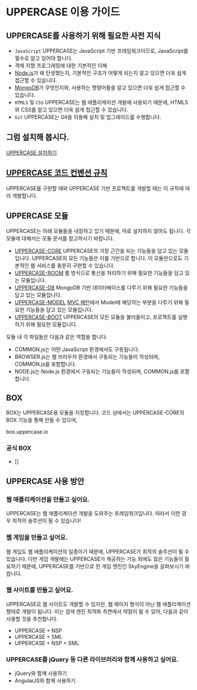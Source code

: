 # UPPERCASE 이용 가이드

## UPPERCASE를 사용하기 위해 필요한 사전 지식
* `JavaScript` UPPERCASE는 JavaScript 기반 프레임워크이므로, JavaScript를 필수로 알고 있어야 합니다.
* 객체 지향 프로그래밍에 대한 기본적인 이해
* [Node.js](http://nodejs.org)가 왜 탄생했는지, 기본적인 구조가 어떻게 되는지 알고 있으면 더욱 쉽게 접근할 수 있습니다.
* [MongoDB](http://www.mongodb.org)가 무엇인지와, 사용하는 명령어들을 알고 있으면 더욱 쉽게 접근할 수 있습니다.
* `HTML5` 및 `CSS` UPPERCASE는 웹 애플리케이션 개발에 사용되기 때문에, HTML5와 CSS를 알고 있으면 더욱 쉽게 접근할 수 있습니다.
* `Git` UPPERCASE는 Git을 이용해 설치 및 업그레이드를 수행합니다.

## 그럼 설치해 봅시다.
[UPPERCASE 설치하기](INSTALL.md)

## [UPPERCASE 코드 컨벤션 규칙](GUIDE/CONVENTION.md)
UPPERCASE를 구현할 때와 UPPERCASE 기반 프로젝트를 개발할 때는 이 규칙에 따라 개발합니다.

## UPPERCASE 모듈
UPPERCASE는 아래 모듈들을 내장하고 있기 때문에, 따로 설치하지 않아도 됩니다. 각 모듈에 대해서는 모듈 문서를 참고하시기 바랍니다.
* [UPPERCASE-CORE](GUIDE/UPPERCASE-CORE.md) UPPERCASE의 가장 근간을 되는 기능들을 담고 있는 모듈입니다. UPPERCASE의 모든 기능들은 이를 기반으로 합니다. 이 모듈만으로도 기본적인 웹 서비스를 충분히 구현할 수 있습니다.
* [UPPERCASE-ROOM](GUIDE/UPPERCASE-ROOM.md) 룸 방식으로 통신을 처리하기 위해 필요한 기능들을 담고 있는 모듈입니다.
* [UPPERCASE-DB](GUIDE/UPPERCASE-DB.md) MongoDB 기반 데이터베이스를 다루기 위해 필요한 기능들을 담고 있는 모듈입니다.
* [UPPERCASE-MODEL](GUIDE/UPPERCASE-MODEL.md) [MVC 패턴](https://ko.wikipedia.org/wiki/%EB%AA%A8%EB%8D%B8-%EB%B7%B0-%EC%BB%A8%ED%8A%B8%EB%A1%A4%EB%9F%AC)에서 Model에 해당하는 부분을 다루기 위해 필요한 기능들을 담고 있는 모듈입니다.
* [UPPERCASE-BOOT](GUIDE/UPPERCASE-BOOT.md) UPPERCASE의 모든 모듈을 불러들이고, 프로젝트를 실행하기 위해 필요한 모듈입니다.

모듈 내 각 파일들은 다음과 같은 역할을 합니다.
* COMMON.js는 어떤 JavaScript 환경에서도 구동됩니다.
* BROWSER.js는 웹 브라우저 환경에서 구동되는 기능들이 작성되며, COMMON.js를 포함합니다.
* NODE.js는 Node.js 환경에서 구동되는 기능들이 작성되며, COMMON.js를 포함합니다.


## BOX
BOX는 UPPERCASE용 모듈을 지칭합니다. 코드 상에서는 UPPERCASE-CORE의 BOX 기능을 통해 만들 수 있으며,

box.uppercase.io

### 공식 BOX
* []

## UPPERCASE 사용 방안
### 웹 애플리케이션을 만들고 싶어요.
UPPERCASE는 웹 애플리케이션 개발을 도와주는 프레임워크입니다. 따라서 이런 경우 최적의 솔루션이 될 수 있습니다!

### 웹 게임을 만들고 싶어요.
웹 게임도 웹 애플리케이션의 일종이기 때문에, UPPERCASE가 최적의 솔루션이 될 수 있습니다. 다만 게임 개발에는 UPPERCASE가 제공하는 기능 외에도 많은 기능들이 필요하기 때문에, UPPERCASE를 기반으로 한 게임 엔진인 SkyEngine을 살펴보시기 바랍니다.

### 웹 사이트를 만들고 싶어요.
UPPERCASE로 웹 사이트도 개발할 수 있지만, 웹 페이지 형식이 아닌 웹 애플리케이션 형태로 개발이 됩니다. 이는 검색 엔진 최적화 측면에서 약점이 될 수 있어, 다음과 같이 사용할 것을 추천합니다.
* UPPERCASE + NSP
* UPPERCASE + SML
* UPPERCASE + NSP + SML

### UPPERCASE를 jQuery 등 다른 라이브러리와 함께 사용하고 싶어요.
* jQuery와 함께 사용하기
* AngularJS와 함께 사용하기
